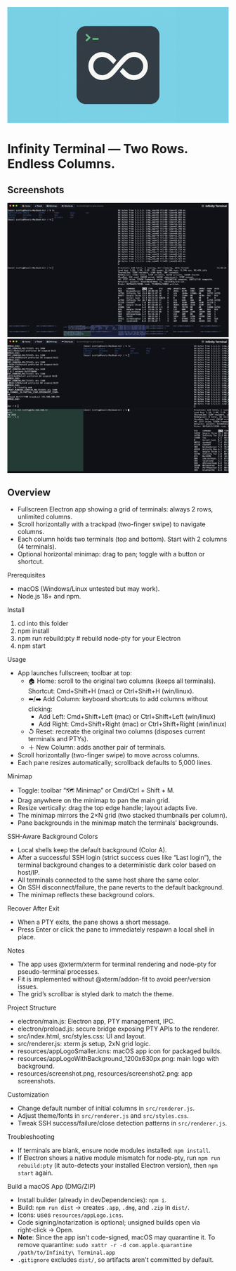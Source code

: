 ![Infinity Terminal](resources/appLogoWithBackground_1200x630px.png)

# Infinity Terminal — Two Rows. Endless Columns.

## Screenshots

![App Screenshot 1](resources/screenshot.png)
![App Screenshot 2](resources/screenshot2.png)

## Overview
- Fullscreen Electron app showing a grid of terminals: always 2 rows, unlimited columns.
- Scroll horizontally with a trackpad (two-finger swipe) to navigate columns.
- Each column holds two terminals (top and bottom). Start with 2 columns (4 terminals).
 - Optional horizontal minimap: drag to pan; toggle with a button or shortcut.

Prerequisites
- macOS (Windows/Linux untested but may work).
- Node.js 18+ and npm.

Install
1. cd into this folder
2. npm install
3. npm run rebuild:pty   # rebuild node-pty for your Electron
4. npm start

Usage
- App launches fullscreen; toolbar at top:
  - 🏠 Home: scroll to the original two columns (keeps all terminals). Shortcut: Cmd+Shift+H (mac) or Ctrl+Shift+H (win/linux).
  - ⬅️/➡️ Add Column: keyboard shortcuts to add columns without clicking:
    - Add Left: Cmd+Shift+Left (mac) or Ctrl+Shift+Left (win/linux)
    - Add Right: Cmd+Shift+Right (mac) or Ctrl+Shift+Right (win/linux)
  - ↺ Reset: recreate the original two columns (disposes current terminals and PTYs).
  - ＋ New Column: adds another pair of terminals.
- Scroll horizontally (two-finger swipe) to move across columns.
- Each pane resizes automatically; scrollback defaults to 5,000 lines.

Minimap
- Toggle: toolbar “🗺 Minimap” or Cmd/Ctrl + Shift + M.
- Drag anywhere on the minimap to pan the main grid.
- Resize vertically: drag the top edge handle; layout adapts live.
- The minimap mirrors the 2×N grid (two stacked thumbnails per column).
- Pane backgrounds in the minimap match the terminals’ backgrounds.

SSH-Aware Background Colors
- Local shells keep the default background (Color A).
- After a successful SSH login (strict success cues like “Last login”), the
  terminal background changes to a deterministic dark color based on host/IP.
- All terminals connected to the same host share the same color.
- On SSH disconnect/failure, the pane reverts to the default background.
- The minimap reflects these background colors.

Recover After Exit
- When a PTY exits, the pane shows a short message.
- Press Enter or click the pane to immediately respawn a local shell in place.

Notes
- The app uses @xterm/xterm for terminal rendering and node-pty for pseudo-terminal processes.
- Fit is implemented without @xterm/addon-fit to avoid peer/version issues.
 - The grid’s scrollbar is styled dark to match the theme.

Project Structure
- electron/main.js: Electron app, PTY management, IPC.
- electron/preload.js: secure bridge exposing PTY APIs to the renderer.
- src/index.html, src/styles.css: UI and layout.
- src/renderer.js: xterm.js setup, 2xN grid logic.
 - resources/appLogoSmaller.icns: macOS app icon for packaged builds.
 - resources/appLogoWithBackground_1200x630px.png: main logo with background.
 - resources/screenshot.png, resources/screenshot2.png: app screenshots.

Customization
- Change default number of initial columns in `src/renderer.js`.
- Adjust theme/fonts in `src/renderer.js` and `src/styles.css`.
 - Tweak SSH success/failure/close detection patterns in `src/renderer.js`.

Troubleshooting
- If terminals are blank, ensure node modules installed: `npm install`.
- If Electron shows a native module mismatch for node-pty, run `npm run rebuild:pty` (it auto-detects your installed Electron version), then `npm start` again.

Build a macOS App (DMG/ZIP)
- Install builder (already in devDependencies): `npm i`.
- Build: `npm run dist` → creates `.app`, `.dmg`, and `.zip` in `dist/`.
- Icons: uses `resources/appLogo.icns`.
- Code signing/notarization is optional; unsigned builds open via right‑click → Open.
- **Note**: Since the app isn't code-signed, macOS may quarantine it. To remove quarantine: `sudo xattr -r -d com.apple.quarantine /path/to/Infinity\ Terminal.app`
- `.gitignore` excludes `dist/`, so artifacts aren't committed by default.
